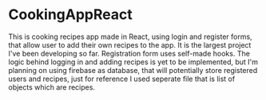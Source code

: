 # CookingAppReact

This is cooking recipes app made in React, using login and register forms, that allow user to add their own recipes to the app. It is the largest project I've been developing
so far. Registration form uses self-made hooks. The logic behind logging in and adding recipes is yet to be implemented, but I'm planning on using firebase as database, that will 
potentially store registered users and recipes, just for reference I used seperate file that is list of objects which are recipes.
